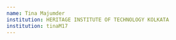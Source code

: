 ```yaml
---
name: Tina Majumder
institution: HERITAGE INSTITUTE OF TECHNOLOGY KOLKATA
institution: tinaM17
---
```

